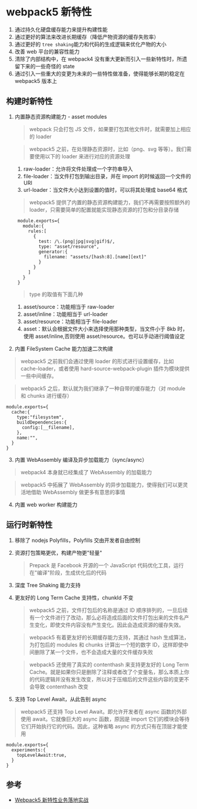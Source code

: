 # webpack5 新特性

1. 通过持久化硬盘缓存能力来提升构建性能
2. 通过更好的算法来改进长期缓存（降低产物资源的缓存失败率）
3. 通过更好的 `tree shaking`能力和代码的生成逻辑来优化产物的大小
4. 改善 web 平台的兼容性能力
5. 清除了内部结构中，在 webpack4 没有重大更新而引入一些新特性时，所遗留下来的一些奇怪的 state
6. 通过引入一些重大的变更为未来的一些特性做准备，使得能够长期的稳定在 webpack5 版本上

## 构建时新特性

1.  内置静态资源构建能力 - asset modules

    > webpack 只会打包 JS 文件，如果要打包其他文件时，就需要加上相应的 loader

    > webpack5 之前，在处理静态资源时，比如（png、svg 等等）。我们需要使用以下的 loader 来进行对应的资源处理

    1. raw-loader：允许将文件处理成一个字符串导入
    2. file-loader：当文件打包到输出目录，并在 import 的时候返回一个文件的 URI
    3. url-loader：当文件大小达到设置的值时，可以将其处理成 base64 格式

    > webpack5 提供了内置的静态资源构建能力，我们不再需要按照额外的 loader，只需要简单的配置就能实现静态资源的打包和分目录存储

    ```
     module.exports={
       module:{
         rules:[
           {
             test: /\.(png|jpg|svg|gif)$/,
             type: "asset/resource",
             generator:{
               filename: "assets/[hash:8].[name][ext]"
             }
           }
         ]
       }
     }
    ```

    > type 的取值有下面几种

    1. asset/source：功能相当于 raw-loader
    2. asset/inline：功能相当于 url-loader
    3. asset/resource：功能相当于 file-loader
    4. asset：默认会根据文件大小来选择使用那种类型，当文件小于 8kb 时，使用 asset/inline,否则使用 asset/resource。也可以手动进行阈值设定

2.  内置 FileSystem Cache 能力加速二次构建

> webpack5 之前我们会通过使用 loader 的形式进行设置缓存，比如 cache-loader，或者使用 hard-source-webpack-plugin 插件为模块提供一些中间缓存。

> webpack5 之后，默认就为我们继承了一种自带的缓存能力（对 module 和 chunks 进行缓存）

```
module.exports={
  cache:{
    type:"filesystem",
    buildDependencies:{
      config:[__filename],
    },
    name:"",
  }
}
```

3. 内置 WebAssembly 编译及异步加载能力（sync/async）

> webpack4 本身就已经集成了 WebAssembly 的加载能力

> webpack5 中拓展了 WebAssembly 的异步加载能力，使得我们可以更灵活地借助 WebAssembly 做更多有意思的事情

4. 内置 web worker 构建能力

## 运行时新特性

1. 移除了 nodejs Polyfills，Polyfills 交由开发者自由控制
2. 资源打包策略更优，构建产物更"轻量"

   > Prepack 是 Facebook 开源的一个 JavaScript 代码优化工具，运行在"编译"阶段，生成优化后的代码

3. 深度 Tree Shaking 能力支持
4. 更友好的 Long Term Cache 支持性，chunkId 不变

   > webpack5 之前，文件打包后的名称是通过 ID 顺序排列的，一旦后续有一个文件进行了改动，那么必将造成后面的文件打包出来的文件名产生变化，即使文件内容没有产生变化。因此会造成资源的缓存失效。

   > webpack5 有着更友好的长期缓存能力支持，其通过 hash 生成算法，为打包后的 modules 和 chunks 计算出一个短的数字 ID，这样即使中间删除了某一个文件，也不会造成大量的文件缓存失败

   > webpack5 还使用了真实的 contenthash 来支持更友好的 Long Term Cache。就是如果你只是删除了注释或者改了个变量名，那么本质上你的代码逻辑并没有发生改变，所以对于压缩后的文件这些内容的变更不会导致 contenthash 改变

5. 支持 Top Level Await，从此告别 async

> webpack5 还支持 Top Level Await。即允许开发者在 async 函数的外部使用 await。它就像巨大的 async 函数，原因是 import 它们的模块会等待它们开始执行它的代码。因此，这种省略 async 的方式只有在顶层才能使用

```
module.exports={
  experiments:{
    topLevelAwait:true,
  }
}
```

## 参考

- [Webpack5 新特性业务落地实战](https://cloud.tencent.com/developer/article/1803509)

